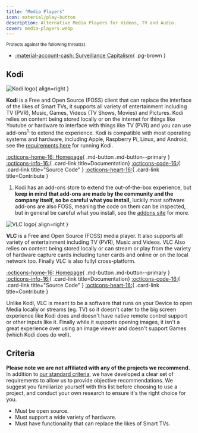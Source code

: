 ```yaml
---
title: "Media Players"
icon: material/play-button
description: Alternative Media Players for Videos, TV and Audio.
cover: media-players.webp
---
```

<!---If material/play-button exists otherwise change--->
<small>Protects against the following threat(s):</small>

- [:material-account-cash: Surveillance Capitalism](basics/common-threats.md#surveillance-as-a-business-model){ .pg-brown }

## Kodi

<div class="admonition recommendation" markdown>

![Kodi logo](assets/img/media-players/kodi.svg){ align=right }

**Kodi** is a Free and Open Source (FOSS) client that can replace the interface of the likes of Smart TVs, it supports all variety of entertainment including TV (PVR), Music, Games, Videos (TV Shows, Movies) and Pictures. Kodi relies on content being stored locally or on the internet for things like Youtube or hardware to interface with things like TV (PVR) and you can use add-ons<sup>1.</sup> to extend the experience. Kodi is compatible with most operating systems and hardware, including Apple, Raspberry Pi, Linux, and Android, see the [requirements here](https://kodi.wiki/view/Supported_hardware) for running Kodi.

[:octicons-home-16: Homepage](https://kodi.tv){ .md-button .md-button--primary }
[:octicons-info-16:](https://kodi.wiki/){ .card-link title=Documentation}
[:octicons-code-16:](https://github.com/xbmc/xbmc){ .card-link title="Source Code" }
[:octicons-heart-16:](https://kodi.tv/contribute/){ .card-link title=Contribute }

</details>

</div>

1. Kodi has an add-ons store to extend the out-of-the-box experience, but **keep in mind that add-ons are made by the community and the company itself, so be careful what you install,** luckily most software add-ons are also FOSS, meaning the code on them can be inspected, but in general be careful what you install, see the [addons site](https://kodi.tv/addons/) for more.


<div class="admonition recommendation" markdown>

![VLC logo](assets/img/media-players/vlc.svg){ align=right }

**VLC** is a Free and Open Source (FOSS) media player. It also supports all variety of entertainment including TV (PVR), Music and Videos. VLC Also relies on content being stored locally or can stream or play from the variety of hardware capture cards including tuner cards and online or on the local network too. Finally VLC is also fullyl cross-platform.

[:octicons-home-16: Homepage](https://www.videolan.org/vlc/){ .md-button .md-button--primary }
[:octicons-info-16:](https://wiki.videolan.org/Main_Page/){ .card-link title=Documentation}
[:octicons-code-16:](https://code.videolan.org/videolan/vlc){ .card-link title="Source Code" }
[:octicons-heart-16:](https://www.videolan.org/contribute.html){ .card-link title=Contribute }

</details>

</div>
Unlike Kodi, VLC is meant to be a software that runs on your Device to open Media locally or streams (eg. TV) so it doesn't cater to the big screen experience like Kodi does and doesn't have native remote control support or other inputs like it. Finally while it supports opening images, it isn't a great experience over using an image viewer and doesn't support Games (which Kodi does do well).

## Criteria

**Please note we are not affiliated with any of the projects we recommend.** In addition to [our standard criteria](about/criteria.md), we have developed a clear set of requirements to allow us to provide objective recommendations. We suggest you familiarize yourself with this list before choosing to use a project, and conduct your own research to ensure it's the right choice for you.

- Must be open source.
- Must support a wide variety of hardware.
- Must have functionality that can replace the likes of Smart TVs. 
<!--- Feel free to help with the criteria, I'm not sure PG's stance on those I'm going on my own --->
